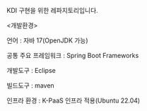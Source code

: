 KDI 구현을 위한 레파지토리입니다.

<개발환경>

언어 : 자바 17(OpenJDK 가능)

공통 주요 프레임워크 : Spring Boot Frameworks

개발도구 : Eclipse

빌드도구 : maven

인프라 환경 : K-PaaS 인프라 적용(Ubuntu 22.04)

